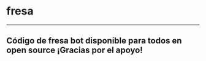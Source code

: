 # fresa
--------
Código de fresa bot disponible para todos en open source ¡Gracias por el apoyo!
--------------------------------------------------------------------------------
